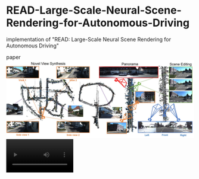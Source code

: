 # READ-Large-Scale-Neural-Scene-Rendering-for-Autonomous-Driving
implementation of "READ:  Large-Scale Neural Scene Rendering for Autonomous Driving"

paper 
![contents](./image/main.jpg)
<video src='./image/NovelView.mp4' width=180/>
#![Game Process](https://github.com/JOP-Lee/READ-Large-Scale-Neural-Scene-Rendering-for-Autonomous-Driving/tree/main/image/NovelView.mp4)
[![Watch the video](https://github.com/JOP-Lee/READ-Large-Scale-Neural-Scene-Rendering-for-Autonomous-Driving/tree/main/image/NovelView.mp4)]
